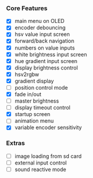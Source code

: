 ### Core Features
- [x] main menu on OLED
- [x] encoder debouncing
- [x] hsv value input screen
- [x] forward/back navigation
- [x] numbers on value inputs
- [x] white brightness input screen
- [x] hue gradient input screen
- [x] display brightness control
- [x] hsv2rgbw
- [x] gradient display
- [ ] position control mode
- [x] fade in/out
- [ ] master brightness
- [ ] display timeout control
- [x] startup screen
- [ ] animation menu
- [x] variable encoder sensitivity

### Extras
- [ ] image loading from sd card
- [ ] external input control
- [ ] sound reactive mode
